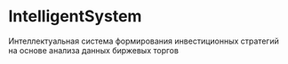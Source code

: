 # IntelligentSystem
Интеллектуальная система формирования инвестиционных стратегий на основе анализа данных биржевых торгов
